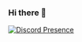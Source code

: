 ### Hi there 👋

[![Discord Presence](https://lanyard.cnrad.dev/api/888252065212682240)](https://discord.com/users/888252065212682240)
